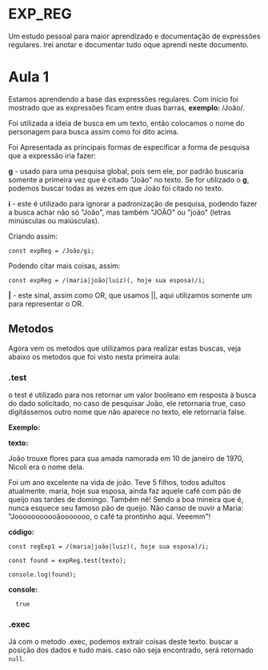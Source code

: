 # EXP_REG
Um estudo pessoal para maior aprendizado e documentação de expressões regulares. Irei anotar e documentar tudo oque aprendi neste documento.

# Aula 1
Estamos aprendendo a base das expressões regulares. Com início foi mostrado que as expressões ficam entre duas barras, **exemplo:** /João/.

Foi utilizada a ideia de busca em um texto, então colocamos o nome do personagem para busca assim como foi dito acima. 

Foi Apresentada as principais formas de especificar a forma de pesquisa que a expressão iria fazer:

**g** - usado para uma pesquisa global, pois sem ele, por padrão buscaria somente a primeira vez que é citado "João" no texto. Se for utilizado o **g**, podemos buscar todas as vezes em que João foi citado no texto.

**i** - este é utilizado para ignorar a padronização de pesquisa, podendo fazer a busca achar não só "João",  mas também "JOÃO" ou "joão" (letras minúsculas ou maiúsculas).

Criando assim: 

`const expReg = /João/gi;`

Podendo citar mais coisas, assim:

`const expReg = /(maria|joão|luiz)(, hoje sua esposa)/i;`

**|** - este sinal, assim como OR, que usamos ||, aqui utilizamos somente um para representar o OR.

## Metodos 

Agora vem os metodos que utilizamos para realizar estas buscas, veja abaixo os metodos que foi visto nesta primeira aula:

### .test

o test é utilizado para nos retornar um valor booleano em resposta à busca do dado solicitado, no caso de pesquisar João, ele retornaria true, caso digitássemos outro nome que não aparece no texto, ele retornaria false.

**Exemplo:** 

**texto:**

João trouxe flores para sua amada namorada em 10 de janeiro de 1970, Nicoli era o nome dela.


Foi um ano excelente na vida de joão. Teve 5 filhos, todos adultos atualmente. maria, hoje sua esposa, ainda faz aquele café com pão de queijo nas tardes de domingo. Também né! Sendo a boa mineira que é, nunca esquece seu famoso pão de queijo.
Não canso de ouvir a Maria:
"Jooooooooooãooooooo, o café ta prontinho aqui. Veeemm"!

**código:**

`const regExp1 = /(maria|joão|luiz)(, hoje sua esposa)/i;`

`const found = expReg.test(texto);`

`console.log(found);`

**console:**

```
  true
```

### .exec

Já com o metodo .exec, podemos extrair coisas deste texto. buscar a posição dos dados e tudo mais. caso não seja encontrado, será retornado `null`.

